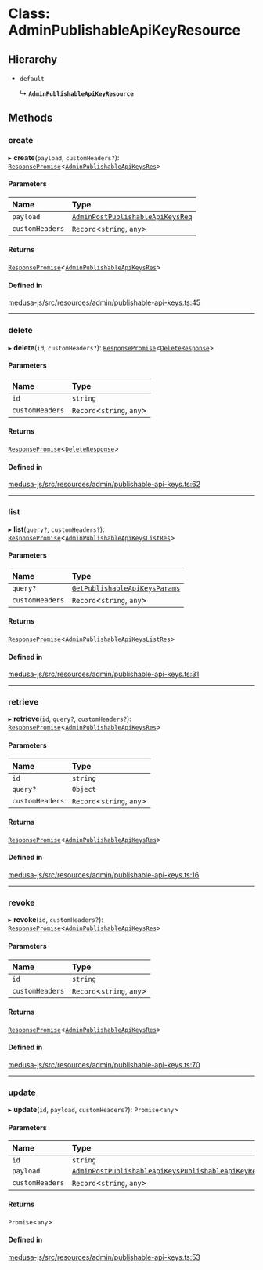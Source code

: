 # Class: AdminPublishableApiKeyResource

## Hierarchy

- `default`

  ↳ **`AdminPublishableApiKeyResource`**

## Methods

### create

▸ **create**(`payload`, `customHeaders?`): [`ResponsePromise`](../modules/internal.md#responsepromise)<[`AdminPublishableApiKeysRes`](../modules/internal-21.md#adminpublishableapikeysres)\>

#### Parameters

| Name | Type |
| :------ | :------ |
| `payload` | [`AdminPostPublishableApiKeysReq`](internal-21.AdminPostPublishableApiKeysReq.md) |
| `customHeaders` | `Record`<`string`, `any`\> |

#### Returns

[`ResponsePromise`](../modules/internal.md#responsepromise)<[`AdminPublishableApiKeysRes`](../modules/internal-21.md#adminpublishableapikeysres)\>

#### Defined in

[medusa-js/src/resources/admin/publishable-api-keys.ts:45](https://github.com/cloudnepal/medusa/blob/546577a8/packages/medusa-js/src/resources/admin/publishable-api-keys.ts#L45)

___

### delete

▸ **delete**(`id`, `customHeaders?`): [`ResponsePromise`](../modules/internal.md#responsepromise)<[`DeleteResponse`](../modules/internal-3.md#deleteresponse)\>

#### Parameters

| Name | Type |
| :------ | :------ |
| `id` | `string` |
| `customHeaders` | `Record`<`string`, `any`\> |

#### Returns

[`ResponsePromise`](../modules/internal.md#responsepromise)<[`DeleteResponse`](../modules/internal-3.md#deleteresponse)\>

#### Defined in

[medusa-js/src/resources/admin/publishable-api-keys.ts:62](https://github.com/cloudnepal/medusa/blob/546577a8/packages/medusa-js/src/resources/admin/publishable-api-keys.ts#L62)

___

### list

▸ **list**(`query?`, `customHeaders?`): [`ResponsePromise`](../modules/internal.md#responsepromise)<[`AdminPublishableApiKeysListRes`](../modules/internal-21.md#adminpublishableapikeyslistres)\>

#### Parameters

| Name | Type |
| :------ | :------ |
| `query?` | [`GetPublishableApiKeysParams`](internal-21.GetPublishableApiKeysParams.md) |
| `customHeaders` | `Record`<`string`, `any`\> |

#### Returns

[`ResponsePromise`](../modules/internal.md#responsepromise)<[`AdminPublishableApiKeysListRes`](../modules/internal-21.md#adminpublishableapikeyslistres)\>

#### Defined in

[medusa-js/src/resources/admin/publishable-api-keys.ts:31](https://github.com/cloudnepal/medusa/blob/546577a8/packages/medusa-js/src/resources/admin/publishable-api-keys.ts#L31)

___

### retrieve

▸ **retrieve**(`id`, `query?`, `customHeaders?`): [`ResponsePromise`](../modules/internal.md#responsepromise)<[`AdminPublishableApiKeysRes`](../modules/internal-21.md#adminpublishableapikeysres)\>

#### Parameters

| Name | Type |
| :------ | :------ |
| `id` | `string` |
| `query?` | `Object` |
| `customHeaders` | `Record`<`string`, `any`\> |

#### Returns

[`ResponsePromise`](../modules/internal.md#responsepromise)<[`AdminPublishableApiKeysRes`](../modules/internal-21.md#adminpublishableapikeysres)\>

#### Defined in

[medusa-js/src/resources/admin/publishable-api-keys.ts:16](https://github.com/cloudnepal/medusa/blob/546577a8/packages/medusa-js/src/resources/admin/publishable-api-keys.ts#L16)

___

### revoke

▸ **revoke**(`id`, `customHeaders?`): [`ResponsePromise`](../modules/internal.md#responsepromise)<[`AdminPublishableApiKeysRes`](../modules/internal-21.md#adminpublishableapikeysres)\>

#### Parameters

| Name | Type |
| :------ | :------ |
| `id` | `string` |
| `customHeaders` | `Record`<`string`, `any`\> |

#### Returns

[`ResponsePromise`](../modules/internal.md#responsepromise)<[`AdminPublishableApiKeysRes`](../modules/internal-21.md#adminpublishableapikeysres)\>

#### Defined in

[medusa-js/src/resources/admin/publishable-api-keys.ts:70](https://github.com/cloudnepal/medusa/blob/546577a8/packages/medusa-js/src/resources/admin/publishable-api-keys.ts#L70)

___

### update

▸ **update**(`id`, `payload`, `customHeaders?`): `Promise`<`any`\>

#### Parameters

| Name | Type |
| :------ | :------ |
| `id` | `string` |
| `payload` | [`AdminPostPublishableApiKeysPublishableApiKeyReq`](internal-21.AdminPostPublishableApiKeysPublishableApiKeyReq.md) |
| `customHeaders` | `Record`<`string`, `any`\> |

#### Returns

`Promise`<`any`\>

#### Defined in

[medusa-js/src/resources/admin/publishable-api-keys.ts:53](https://github.com/cloudnepal/medusa/blob/546577a8/packages/medusa-js/src/resources/admin/publishable-api-keys.ts#L53)
